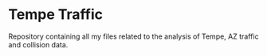 # Tempe Traffic
Repository containing all my files related to the analysis of Tempe, AZ traffic and collision data.

